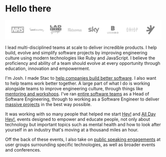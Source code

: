 # Hello there

![Clients](./clients.png)

I lead multi-disciplined teams at scale to deliver incredible products. I help build, evolve and simplify software projects by improving engineering culture using modern technologies like Ruby and JavaScript. I believe the proficiency and ability of a team should evolve at every opportunity through education, innovation and empowerment.

I'm Josh. I made Stac to [help companies build better software](https://stac.works/nice-words). I also want to help teams work better together. A large part of what I do is working alongside teams to improve engineering culture, through things like [mentoring and workshops](https://stac.works/projects/sky-ruby-workshops). I've ran [entire software teams](https://stac.works/projects/ladbible-head-of-software-engineering) as a Head of Software Engineering, through to working as a Software Engineer to deliver [massive projects](https://stac.works/projects/nhs-nhsx-learning-platform) in the best way possible.

It was working with so many people that helped me start [Hey!](https://stac.works/events/hey) and [All Day Hey!](https://stac.works/events/all-day-hey), events designed to empower and educate people, not only about technology but important topics such as mental health and how to look after yourself in an industry that's moving at a thousand miles an hour.

Off the back of these events, I also take on [public speaking engagements](https://stac.works/speaking) at user groups surrounding specific technologies, as well as broader events and conferences.
